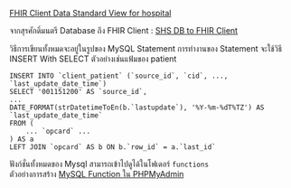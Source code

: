 [FHIR Client Data Standard View for hospital](https://docs.google.com/spreadsheets/d/1svYWvkBnFeXI2ckUDqVO7LRZcaKGJR47/edit?usp=sharing&ouid=109290691198515746024&rtpof=true&sd=true)

จากสุรศักดิ์มนตรี Database ถึง FHIR Client : [SHS DB to FHIR Client](https://docs.google.com/spreadsheets/d/1VvVH6nhaCuh3mEj9EQibAnbAqKzP_KN4tszQA-Rta-g/edit?usp=sharing)

วิธีการเขียนทั้งหมดจะอยู่ในรูปของ MySQL Statement การทำงานของ Statement จะใช้วิธี INSERT With SELECT ตัวอย่างเช่นแฟ้มของ patient
```mysql
INSERT INTO `client_patient` (`source_id`, `cid`, ..., `last_update_date_time`) 
SELECT '001151200' AS `source_id`,
...
DATE_FORMAT(strDatetimeToEn(b.`lastupdate`), '%Y-%m-%dT%TZ') AS `last_update_date_time`
FROM (
    ... `opcard` ... 
) AS a 
LEFT JOIN `opcard` AS b ON b.`row_id` = a.`last_id` 
```

ฟังก์ชั่นทั้งหมดของ Mysql สามารถเข้าไปดูได้ในโฟเดอร์ `functions`<br>
ตัวอย่างการสร้าง [MySQL Function ใน PHPMyAdmin](https://www.experts-exchange.com/questions/29003352/Creating-Functions-in-phpMyAdmin.html)